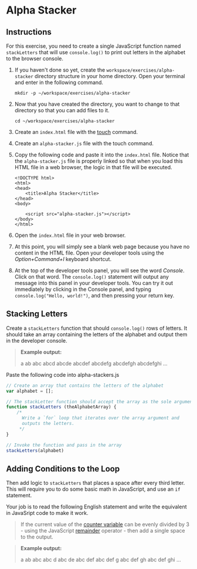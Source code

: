 # Alpha Stacker

## Instructions

For this exercise, you need to create a single JavaScript function named `stackLetters` that will use `console.log()` to print out letters in the alphabet to the browser console.

1. If you haven't done so yet, create the `workspace/exercises/alpha-stacker` directory structure in your home directory. Open your terminal and enter in the following command.

    ```
    mkdir -p ~/workspace/exercises/alpha-stacker
    ```

1. Now that you have created the directory, you want to change to that directory so that you can add files to it.

    ```
    cd ~/workspace/exercises/alpha-stacker
    ```

1. Create an `index.html` file with the [touch](http://www.linfo.org/touch.html) command.
1. Create an `alpha-stacker.js` file with the touch command.
1. Copy the following code and paste it into the `index.html` file. Notice that the `alpha-stacker.js` file is properly linked so that when you load this HTML file in a web browser, the logic in that file will be executed.

    ```
    <!DOCTYPE html>
    <html>
    <head>
        <title>Alpha Stacker</title>
    </head>
    <body>

        <script src="alpha-stacker.js"></script>
    </body>
    </html>
    ```

1. Open the `index.html` file in your web browser.
1. At this point, you will simply see a blank web page because you have no content in the HTML file. Open your developer tools using the *Option+Command+I* keyboard shortcut.
1. At the top of the developer tools panel, you will see the word *Console*. Click on that word. The `console.log()` statement will output any message into this panel in your developer tools. You can try it out immediately by clicking in the Console panel, and typing `console.log("Hello, world!")`, and then pressing your return key.

## Stacking Letters

Create a `stackLetters` function that should `console.log()` rows of letters. It should take an array containing the letters of the alphabet and output them in the developer console.

> **Example output:**
>
> a
> ab
> abc
> abcd
> abcde
> abcdef
> abcdefg
> abcdefgh
> abcdefghi
> ...

Paste the following code into alpha-stackers.js

```js
// Create an array that contains the letters of the alphabet
var alphabet = [];

// The stackLetter function should accept the array as the sole argument
function stackLetters (theAlphabetArray) {
    /*
      Write a `for` loop that iterates over the array argument and
      outputs the letters.
     */
}

// Invoke the function and pass in the array
stackLetters(alphabet)
```

## Adding Conditions to the Loop

Then add logic to `stackLetters` that places a space after every third letter. This will require you to do some basic math in JavaScript, and use an `if` statement.

Your job is to read the following English statement and write the equivalent in JavaSript code to make it work.

> If the current value of the [counter variable](https://developer.mozilla.org/en-US/docs/Web/JavaScript/Reference/Statements/for) can be evenly divided by 3 - using the JavaScript [remainder](https://developer.mozilla.org/en-US/docs/Web/JavaScript/Reference/Operators/Arithmetic_Operators#Remainder) operator - then add a single space to the output.

> **Example output:**
>
> a
> ab
> abc
> abc d
> abc de
> abc def
> abc def g
> abc def gh
> abc def ghi
> ...
